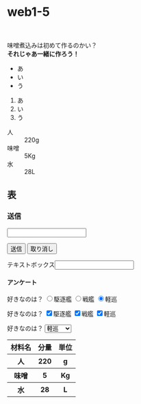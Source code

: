 # web1-5
<html>
<head>
  <title>味噌煮込み???</title>
</head>
<body>
<p>味噌煮込みは初めて作るのかい？<br><strong>それじゃあ一緒に作ろう！</strong></p>
<ul>
<li>あ</li>
<li>い</li>
<li>う</li>
</ul>
<ol>
<li>あ</li>
<li>い</li>
<li>う</li>
</ol>
<dl>
<dt>人</dt><dd>220g</dd>
<dt>味噌</dt><dd>5Kg</dd>
<dt>水</dt><dd>28L</dd>
</dl>
<h2>表</h2>
<table>
<tr><th>材料名</th><th>分量</th><th>単位</th></tr>
<tr><th>人</th><th>220</th><th>g</th></tr>
<tr><th>味噌</th><th>5</th><th>Kg</th></tr>
<tr><th>水</th><th>28</th><th>L</th></tr>

<h3>送信</h3>
<form id="top" action="#" method="post">
<p><input type="text" name="input1"></p>
<p><input type="submit" value="送信">
<input type="reset" value="取り消し"></p>
<form id="top" action="#" method="post">
<p>テキストボックス<input type="text"              name="input1"></p>
</form>

<h4>アンケート</h4>
<p>好きなのは？
<input type="radio"name="input11"value="kutiku" checked>駆逐艦
<input type="radio"name="input11"value="senkan" checked>戦艦
<input type="radio"name="input11"value="keizyun" checked>軽巡
</p>
<p>好きなのは？
<input type="checkbox"name="input11"value="kutiku" checked>駆逐艦
<input type="checkbox"name="input11"value="senkan" checked>戦艦
<input type="checkbox"name="input11"value="keizyun" checked>軽巡
</p>
<p>好きなのは？
<select name="input13">
<option value="kutiku">駆逐艦
<option value="senkan">戦艦
<option value="keizyun" selected>軽巡
</select></p>

</body>
</html>
